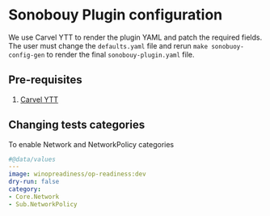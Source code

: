 # Sonobouy Plugin configuration

We use Carvel YTT to render the plugin YAML and patch the required fields. The user must change
the `defaults.yaml` file and rerun `make sonobuoy-config-gen` to render the final `sonobouy-plugin.yaml` file.

## Pre-requisites

1. [Carvel YTT](https://carvel.dev/ytt)

## Changing tests categories

To enable Network and NetworkPolicy categories

```yaml
#@data/values
---
image: winopreadiness/op-readiness:dev
dry-run: false
category:
- Core.Network
- Sub.NetworkPolicy
```